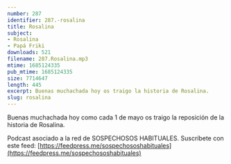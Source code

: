 ```yaml
---
number: 287
identifier: 287.-rosalina
title: Rosalina
subject:
- Rosalina
- Papá Friki
downloads: 521
filename: 287.Rosalina.mp3
mtime: 1685124335
pub_mtime: 1685124335
size: 7714647
length: 445
excerpt: Buenas muchachada hoy os traigo la historia de Rosalina.
slug: rosalina
---
```

Buenas muchachada hoy como cada 1 de mayo os traigo la reposición de la historia de Rosalina.

Podcast asociado a la red de SOSPECHOSOS HABITUALES. Suscríbete con este feed: [https://feedpress.me/sospechososhabituales](https://feedpress.me/sospechososhabituales)